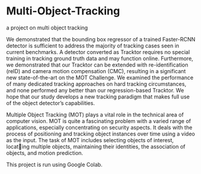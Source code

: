 # Multi-Object-Tracking
a project on multi object tracking


We demonstrated that the bounding box regressor of a trained Faster-RCNN detector is
sufficient to address the majority of tracking cases seen in current benchmarks. A detector
converted as Tracktor requires no special training in tracking ground truth data and may
function online. Furthermore, we demonstrated that our Tracktor can be extended with re-identification (reID) and camera motion compensation (CMC), resulting in a significant new
state-of-the-art on the MOT Challenge. We examined the performance of many dedicated
tracking approaches on hard tracking circumstances, and none performed any better than our
regression-based Tracktor. We hope that our study develops a new tracking paradigm that
makes full use of the object detector’s capabilities.

Multiple Object Tracking (MOT) plays a vital role in the technical area of computer vision.
MOT is quite a fascinating problem with a varied range of applications, especially concentrating
on security aspects. It deals with the process of positioning and tracking object instances over
time using a video as the input. The task of MOT includes selecting objects of interest, locating multiple objects, maintaining their identities, the association of objects, and motion prediction.

This project is run using Google Colab.
